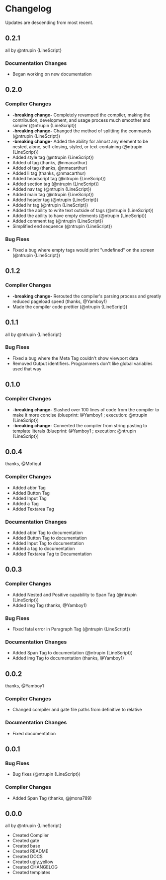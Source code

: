 # Changelog

Updates are descending from most recent.

## 0.2.1
all by @ntrupin {LineScript}

### Documentation Changes

- Began working on new documentation

## 0.2.0

### Compiler Changes

- **-breaking change-** Completely revamped the compiler, making the contribution, development, and usage process much smoother and simpler (@ntrupin {LineScript})
- **-breaking change-** Changed the method of splitting the commands (@ntrupin {LineScript})
- **-breaking change-** Added the ability for almost any element to be nested, alone, self-closing, styled, or text-containing (@ntrupin {LineScript})
- Added style tag (@ntrupin {LineScript})
- Added ul tag (thanks, @nmacarthur)
- Added ol tag (thanks, @nmacarthur)
- Added li tag (thanks, @nmacarthur)
- Added headscript tag (@ntrupin {LineScript})
- Added section tag (@ntrupin {LineScript})
- Added nav tag (@ntrupin {LineScript})
- Added main tag (@ntrupin {LineScript})
- Added header tag (@ntrupin {LineScript})
- Added hr tag (@ntrupin {LineScript})
- Added the ability to write text outside of tags (@ntrupin {LineScript})
- Added the ability to have empty elements (@ntrupin {LineScript})
- Added comment tag (@ntrupin {LineScript})
- Simplified end sequence (@ntrupin {LineScript})

### Bug Fixes

- Fixed a bug where empty tags would print "undefined" on the screen (@ntrupin {LineScript})

## 0.1.2

### Compiler Changes

- **-breaking change-** Rerouted the compiler's parsing process and greatly reduced pageload speed (thanks, @Yamboy1)
- Made the compiler code prettier (@ntrupin {LineScript})

## 0.1.1 
all by @ntrupin {LineScript}

### Bug Fixes

- Fixed a bug where the Meta Tag couldn't show viewport data
- Removed Output identifiers. Programmers don't like global variables used that way

## 0.1.0

### Compiler Changes

- **-breaking change-** Slashed over 100 lines of code from the compiler to make it more concise (blueprint: @Yamboy1 ; execution: @ntrupin {LineScript})
- **-breaking change-** Converted the compiler from string pasting to template literals (blueprint: @Yamboy1 ; execution: @ntrupin {LineScript})

## 0.0.4 
thanks, @Mofiqul

### Compiler Changes

- Added abbr Tag
- Added Button Tag
- Added Input Tag
- Added a Tag
- Added Textarea Tag

### Documentation Changes

- Added abbr Tag to documentation
- Added Button Tag to documentation
- Added Input Tag to documentation
- Added a tag to documentation
- Added Textarea Tag to Documentation

## 0.0.3

### Compiler Changes

- Added Nested and Positive capability to Span Tag (@ntrupin {LineScript})
- Added img Tag (thanks, @Yamboy1)

### Bug Fixes

- Fixed fatal error in Paragraph Tag (@ntrupin {LineScript})

### Documentation Changes

- Added Span Tag to documentation (@ntrupin {LineScript})
- Added img Tag to documentation (thanks, @Yamboy1)

## 0.0.2 
thanks, @Yamboy1

### Compiler Changes

- Changed compiler and gate file paths from definitive to relative

### Documentation Changes

- Fixed documentation

## 0.0.1

### Bug Fixes

- Bug fixes (@ntrupin {LineScript})

### Compiler Changes

- Added Span Tag (thanks, @jmona789)

## 0.0.0
all by @ntrupin {LineScript}

- Created Compiler
- Created gate
- Created base
- Created README
- Created DOCS
- Created ugly_yellow
- Created CHANGELOG
- Created templates
